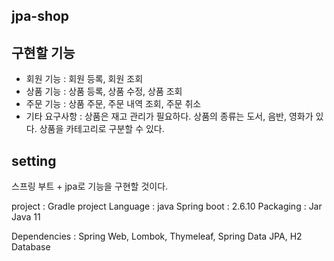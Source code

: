## jpa-shop
## 구현할 기능

 * 회원 기능 : 회원 등록, 회원 조회
 * 상품 기능 : 상품 등록, 상품 수정, 상품 조회
 * 주문 기능 : 상품 주문, 주문 내역 조회, 주문 취소
 * 기타 요구사항 :  상품은 재고 관리가 필요하다.  상품의 종류는 도서, 음반, 영화가 있다.  상품을 카테고리로 구분할 수 있다.
 


## setting

스프링 부트 + jpa로 기능을 구현할 것이다.

project : Gradle project
Language : java
Spring boot : 2.6.10
Packaging : Jar
Java 11

Dependencies : Spring Web, Lombok, Thymeleaf, Spring Data JPA, H2 Database
